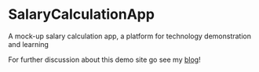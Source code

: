 SalaryCalculationApp
====================

A mock-up salary calculation app, a platform for technology demonstration and learning

For further discussion about this demo site go see my <a href="http://allthingsarchitectural.wordpress.com">blog</a>!
